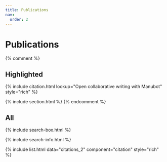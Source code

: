 ```yaml
---
title: Publications
nav:
  order: 2
---
```


# Publications

{% comment %}

## Highlighted

{% include citation.html lookup="Open collaborative writing with Manubot" style="rich" %}

{% include section.html %}
{% endcomment %}

## All

{% include search-box.html %}

{% include search-info.html %}

{% include list.html data="citations_2" component="citation" style="rich" %}
